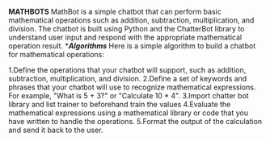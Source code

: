 ****MATHBOTS****
MathBot is a simple chatbot that can perform basic mathematical operations such as addition, subtraction, multiplication, and division. The chatbot is built using Python and the ChatterBot library to understand user input and respond with the appropriate mathematical operation result.
****Algorithms***
Here is a simple algorithm to build a chatbot for mathematical operations:

1.Define the operations that your chatbot will support, such as addition, subtraction, multiplication, and division.
2.Define a set of keywords and phrases that your chatbot will use to recognize mathematical expressions. For example, "What is 5 + 3?" or "Calculate 10 * 4".
3.Import chatter bot library and list trainer to beforehand train the values
4.Evaluate the mathematical expressions using a mathematical library or code that you have written to handle the operations.
5.Format the output of the calculation and send it back to the user.
